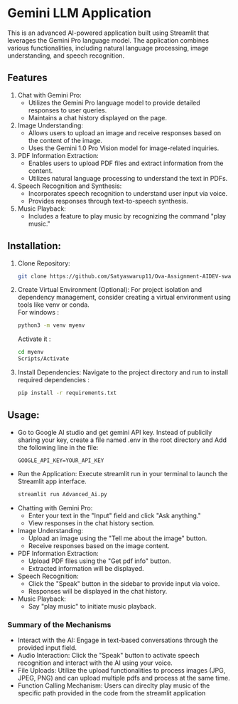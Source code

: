 # Gemini LLM Application

This is an advanced AI-powered application built using Streamlit that leverages the Gemini Pro language model. The application combines various functionalities, including natural language processing, image understanding, and speech recognition.

## Features

1. Chat with Gemini Pro:
    - Utilizes the Gemini Pro language model to provide detailed responses to user queries.
    - Maintains a chat history displayed on the page.
2. Image Understanding:
    - Allows users to upload an image and receive responses based on the content of the image.
    - Uses the Gemini 1.0 Pro Vision model for image-related inquiries.
3. PDF Information Extraction:
    - Enables users to upload PDF files and extract information from the content.
    - Utilizes natural language processing to understand the text in PDFs.
4. Speech Recognition and Synthesis:
    - Incorporates speech recognition to understand user input via voice.
    - Provides responses through text-to-speech synthesis.
5. Music Playback:
    - Includes a feature to play music by recognizing the command "play music."
    
## Installation:

1. Clone Repository:
   ```bash
   git clone https://github.com/Satyaswarup11/Ova-Assignment-AIDEV-swarup.git
   ```

2. Create Virtual Environment (Optional): For project isolation and dependency management, consider creating a virtual environment using tools like venv or conda. <br>
   For windows :
   ```bash
   python3 -m venv myenv
   ```
   Activate it :
   ```bash
   cd myenv
   Scripts/Activate
   ```
4. Install Dependencies: Navigate to the project directory and run to install required dependencies :
   ```bash
   pip install -r requirements.txt 
   ```
## Usage:

- Go to Google AI studio and get gemini API key. Instead of publicily sharing your key, create a file named .env in the root directory and Add the following line in the file:
  ```
  GOOGLE_API_KEY=YOUR_API_KEY
  ```
- Run the Application: Execute streamlit run in your terminal to launch the Streamlit app interface.
  ```bash
  streamlit run Advanced_Ai.py
  ```
- Chatting with Gemini Pro:
   - Enter your text in the "Input" field and click "Ask anything."
   - View responses in the chat history section.
- Image Understanding:
   - Upload an image using the "Tell me about the image" button.
   - Receive responses based on the image content.
- PDF Information Extraction:
   - Upload PDF files using the "Get pdf info" button.
   - Extracted information will be displayed.
- Speech Recognition:
   - Click the "Speak" button in the sidebar to provide input via voice.
   - Responses will be displayed in the chat history.
- Music Playback:
   - Say "play music" to initiate music playback.

### Summary of the Mechanisms
- Interact with the AI: Engage in text-based conversations through the provided input field.
- Audio Interaction: Click the "Speak" button to activate speech recognition and interact with the AI using your voice.
- File Uploads: Utilize the upload functionalities to process images (JPG, JPEG, PNG) and can upload multiple pdfs and process at the same time.
- Function Calling Mechanism: Users can direclty play music of the specific path provided in the code from the streamlit application

